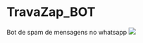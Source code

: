 # TravaZap_BOT
Bot de spam de mensagens no whatsapp
<img src="{https://img.shields.io/badge/Facebook-1877F2?style=for-the-badge&logo=facebook&logoColor=white}" />
